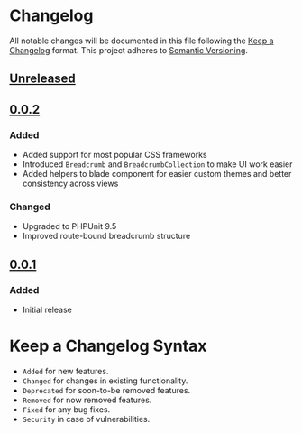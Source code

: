 # Changelog

All notable changes will be documented in this file following the [Keep a Changelog](https://keepachangelog.com/en/1.0.0/) 
format. This project adheres to [Semantic Versioning](https://semver.org/spec/v2.0.0.html).

## [Unreleased]

## [0.0.2]

### Added

- Added support for most popular CSS frameworks
- Introduced `Breadcrumb` and `BreadcrumbCollection` to make UI work easier
- Added helpers to blade component for easier custom themes and better consistency across views

### Changed

- Upgraded to PHPUnit 9.5
- Improved route-bound breadcrumb structure

## [0.0.1]

### Added

- Initial release

# Keep a Changelog Syntax

- `Added` for new features.
- `Changed` for changes in existing functionality.
- `Deprecated` for soon-to-be removed features.
- `Removed` for now removed features.
- `Fixed` for any bug fixes. 
- `Security` in case of vulnerabilities.

[Unreleased]: https://github.com/glhd/gretel/compare/0.0.2...HEAD
[0.0.2]: https://github.com/glhd/gretel/compare/0.0.1...0.0.2
[0.0.1]: https://github.com/glhd/gretel/releases/tag/0.0.1
